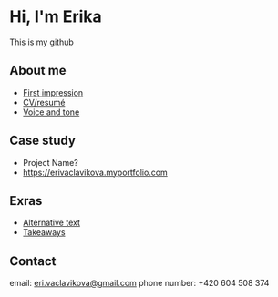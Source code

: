 # Hi, I'm Erika
This is my github

## About me
- [First impression](02-first-impression)
- [CV/resumé](04-experience)
- [Voice and tone](03-voice-tone)

## Case study
- Project Name?
- https://erivaclavikova.myportfolio.com

## Exras 
- [Alternative text](01-alternative-text) 
- [Takeaways](takeaways)

## Contact
email: eri.vaclavikova@gmail.com
phone number: +420 604 508 374


 
